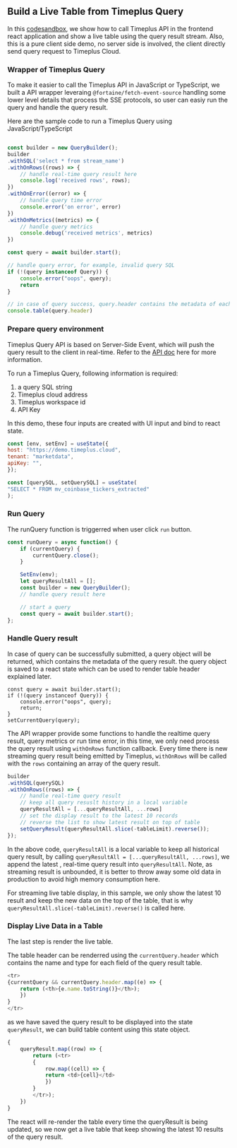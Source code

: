 ## Build a Live Table from Timeplus Query

In this [codesandbox](https://codesandbox.io/p/sandbox/winter-leftpad-nyrs8g), we show how to call Timeplus API in the frontend react application and show a live table using the query result stream. Also, this is a pure client side demo, no server side is involved, the client directly send query request to Timeplus Cloud.

### Wrapper of Timeplus Query

To make it easier to call the Timeplus API in JavaScript or TypeScript, we built a API wrapper leveraing `@fortaine/fetch-event-source` handling some lower level details that process the SSE protocols, so user can easiy run the query and handle the query result.

Here are the sample code to run a Timeplus Query using JavaScript/TypeScript

```javascript

const builder = new QueryBuilder();
builder
.withSQL('select * from stream_name')
.withOnRows((rows) => {
    // handle real-time query result here
    console.log('received rows', rows);
})
.withOnError((error) => {
    // handle query time error
    console.error('on error', error)
})
.withOnMetrics((metrics) => {
    // handle query metrics
    console.debug('received metrics', metrics)
})

const query = await builder.start();

// handle query error, for example, invalid query SQL
if (!(query instanceof Query)) {
    console.error("oops", query);
    return
}

// in case of query success, query.header contains the metadata of each columns of query result
console.table(query.header)

```

### Prepare query environment

Timeplus Query API is based on Server-Side Event, which will push the query result to the client in real-time. Refer to the [API doc](https://docs.timeplus.com/rest.html#tag/Queries-v1beta2/paths/~1v1beta2~1queries/post) here for more information.

To run a Timeplus Query, following information is required:
1. a query SQL string
2. Timeplus cloud address 
3. Timeplus workspace id
4. API Key

In this demo, these four inputs are created with UI input and bind to react state.

```javascript
const [env, setEnv] = useState({
host: "https://demo.timeplus.cloud",
tenant: "marketdata",
apiKey: "",
});

const [querySQL, setQuerySQL] = useState(
"SELECT * FROM mv_coinbase_tickers_extracted"
);
```

### Run Query

The runQuery function is triggerred when user click `run` button.

```javascript
const runQuery = async function() {
    if (currentQuery) {
        currentQuery.close();
    }

    SetEnv(env);
    let queryResultAll = [];
    const builder = new QueryBuilder();
    // handle query result here

    // start a query
    const query = await builder.start();
};

```


### Handle Query result

In case of query can be successfully submitted, a query object will be returned, which contains the metadata of the query result. the query object is saved to a react state which can be used to render table header explained later.

```
const query = await builder.start();
if (!(query instanceof Query)) {
    console.error("oops", query);
    return;
}
setCurrentQuery(query);
```

The API wrapper provide some functions to handle the realtime query result, query metrics or run time error, in this time, we only need process the query result using `withOnRows` function callback. Every time there is new streaming query result being emitted by Timeplus, `withOnRows` will be called with the `rows` containing an array of the query result.

```javascript
builder
.withSQL(querySQL)
.withOnRows((rows) => {
    // handle real-time query result 
    // keep all query resuslt history in a local variable
    queryResultAll = [...queryResultAll, ...rows]
    // set the display result to the latest 10 records
    // reverse the list to show latest result on top of table
    setQueryResult(queryResultAll.slice(-tableLimit).reverse());
});
```

In the above code, `queryResultAll` is a local variable to keep all historical query result, by calling `queryResultAll = [...queryResultAll, ...rows]`, we append the latest , real-time query result into `queryResultAll`. Note, as streaming result is unbounded, it is better to throw away some old data in production to avoid high memory consumption here.

For streaming live table display, in this sample, we only show the latest 10 result and keep the new data on the top of the table, that is why `queryResultAll.slice(-tableLimit).reverse()` is called here.


### Display Live Data in a Table

The last step is render the live table.

The table header can be renderred using the `currentQuery.header` which contains the name and type for each field of the query result table.

```javascript
<tr>
{currentQuery && currentQuery.header.map((e) => {
    return (<th>{e.name.toString()}</th>);
    })
}
</tr>
```

as we have saved the query result to be displayed into the state `queryResult`, we can build table content using this state object.

```javascript
{
    queryResult.map((row) => {
        return (<tr>
        {
            row.map((cell) => {
            return <td>{cell}</td>
            })
        }
        </tr>);
    })
}
```

The react will re-render the table every time the queryResult is being updated, so we now get a live table that keep showing the latest 10 results of the query result.







